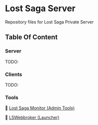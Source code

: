# Lost Saga Server
Repository files for Lost Saga Private Server

## Table Of Content

### Server
TODO:

### Clients
TODO:

### Tools

🔗 [Lost Saga Monitor (Admin Tools)](Tools/LSMonitor/)

🔗 [LSWebbroker (Launcher)](Tools/LSWebBroker/)